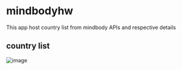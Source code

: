 # mindbodyhw
This app host country list from mindbody APIs and respective details

## country list
![image](https://github.com/vikasvmane/mindbodyhw/blob/main/CountryListScreenShot.png)
